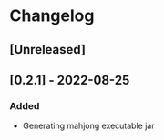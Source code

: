 # Changelog

## [Unreleased]

## [0.2.1] - 2022-08-25

### Added

- Generating mahjong executable jar

